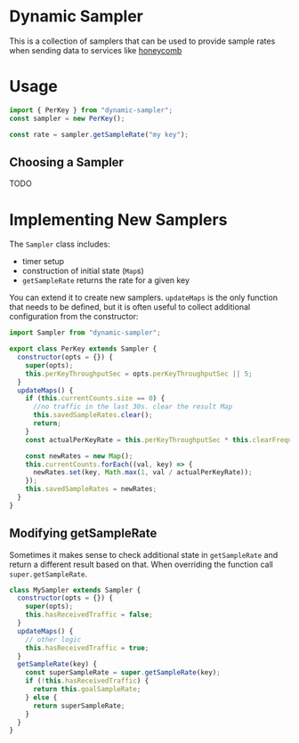 # Dynamic Sampler

This is a collection of samplers that can be used to provide sample
rates when sending data to services like [honeycomb](https://honeycomb.io)

# Usage

```javascript
import { PerKey } from "dynamic-sampler";
const sampler = new PerKey();

const rate = sampler.getSampleRate("my key");
```

## Choosing a Sampler

TODO

# Implementing New Samplers

The `Sampler` class includes:

* timer setup
* construction of initial state (`Map`s)
* `getSampleRate` returns the rate for a given key

You can extend it to create new samplers. `updateMaps` is the only
function that needs to be defined, but it is often useful to collect
additional configuration from the constructor:

```javascript
import Sampler from "dynamic-sampler";

export class PerKey extends Sampler {
  constructor(opts = {}) {
    super(opts);
    this.perKeyThroughputSec = opts.perKeyThroughputSec || 5;
  }
  updateMaps() {
    if (this.currentCounts.size == 0) {
      //no traffic in the last 30s. clear the result Map
      this.savedSampleRates.clear();
      return;
    }
    const actualPerKeyRate = this.perKeyThroughputSec * this.clearFrequencySec;

    const newRates = new Map();
    this.currentCounts.forEach((val, key) => {
      newRates.set(key, Math.max(1, val / actualPerKeyRate));
    });
    this.savedSampleRates = newRates;
  }
}
```

## Modifying getSampleRate

Sometimes it makes sense to check additional state in `getSampleRate`
and return a different result based on that. When overriding the
function call `super.getSampleRate`.

```javascript
class MySampler extends Sampler {
  constructor(opts = {}) {
    super(opts);
    this.hasReceivedTraffic = false;
  }
  updateMaps() {
    // other logic
    this.hasReceivedTraffic = true;
  }
  getSampleRate(key) {
    const superSampleRate = super.getSampleRate(key);
    if (!this.hasReceivedTraffic) {
      return this.goalSampleRate;
    } else {
      return superSampleRate;
    }
  }
}
```
